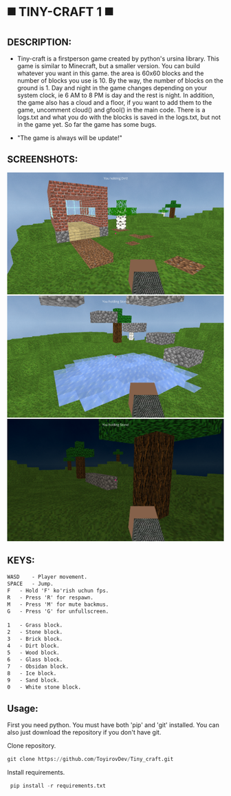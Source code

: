 # ◼️ TINY-CRAFT 1 ◼️ 


## DESCRIPTION:
* Tiny-craft is a firstperson game created by python's ursina library. This game is similar to Minecraft, but a smaller version.
  You can build whatever you want in this game. the area is 60x60 blocks and the number of blocks you use is 10.
  By the way, the number of blocks on the ground is 1. Day and night in the game changes depending on your system clock,
  ie 6 AM to 8 PM is day and the rest is night. In addition, the game also has a cloud and a floor, if you want to add them to the game,
  uncomment cloud() and gfool() in the main code. There is a logs.txt and what you do with the blocks is saved in the logs.txt,
  but not in the game yet. So far the game has some bugs. 
  


* "The game is always will be update!"

## SCREENSHOTS:
<img src="https://github.com/ToyirovDev/Tiny_craft/blob/main/Assets/screenshots/1.png">
<img src="https://github.com/ToyirovDev/Tiny_craft/blob/main/Assets/screenshots/2.png">
<img src="https://github.com/ToyirovDev/Tiny_craft/blob/main/Assets/screenshots/3.png">

## KEYS:
	WASD	- Player movement.
	SPACE	- Jump.
	F	- Hold 'F' ko'rish uchun fps.
	R	- Press 'R' for respawn.
	M	- Press 'M' for mute backmus.
	G	- Press 'G' for unfullscreen.
	
	1	- Grass block.
	2	- Stone block.
	3	- Brick block.
	4	- Dirt block.
	5	- Wood block.
	6	- Glass block.
	7	- Obsidan block.
	8	- Ice block.
	9	- Sand block.
	0	- White stone block.

 ## Usage:
 First you need python. You must have both 'pip' and 'git' installed. You can also just download the repository if you don't have git.

 Clone repository. <p>
 ```python
 git clone https://github.com/ToyirovDev/Tiny_craft.git 
```
<p>

 Install requirements. <p>
```python
 pip install -r requirements.txt 
```




	
